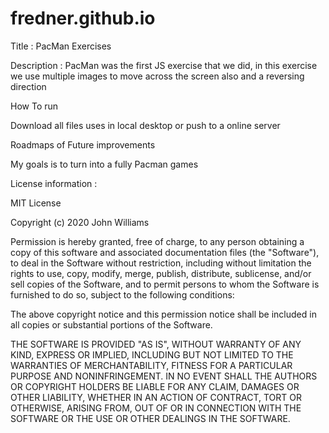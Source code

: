 # fredner.github.io
Title : PacMan Exercises

Description :
PacMan was the first JS exercise that we did, in this exercise we use multiple images to move across the screen also and a reversing direction



How To run 

Download all files uses in local desktop or push to a online server


Roadmaps of Future improvements

My goals is to turn into a fully Pacman games


License information :

MIT License

Copyright (c) 2020 John Williams

Permission is hereby granted, free of charge, to any person obtaining a copy of this software and associated documentation files (the "Software"), to deal in the Software without restriction, including without limitation the rights to use, copy, modify, merge, publish, distribute, sublicense, and/or sell copies of the Software, and to permit persons to whom the Software is furnished to do so, subject to the following conditions:

The above copyright notice and this permission notice shall be included in all copies or substantial portions of the Software.

THE SOFTWARE IS PROVIDED "AS IS", WITHOUT WARRANTY OF ANY KIND, EXPRESS OR IMPLIED, INCLUDING BUT NOT LIMITED TO THE WARRANTIES OF MERCHANTABILITY, FITNESS FOR A PARTICULAR PURPOSE AND NONINFRINGEMENT. IN NO EVENT SHALL THE AUTHORS OR COPYRIGHT HOLDERS BE LIABLE FOR ANY CLAIM, DAMAGES OR OTHER LIABILITY, WHETHER IN AN ACTION OF CONTRACT, TORT OR OTHERWISE, ARISING FROM, OUT OF OR IN CONNECTION WITH THE SOFTWARE OR THE USE OR OTHER DEALINGS IN THE SOFTWARE.